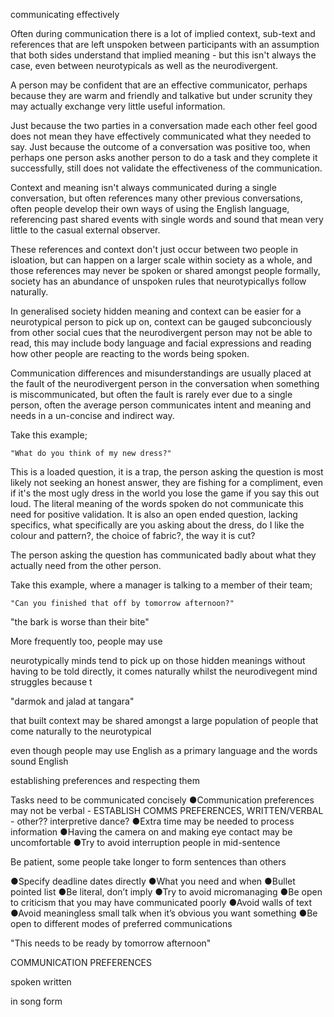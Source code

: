 communicating effectively

Often during communication there is a lot of implied context, sub-text and references that are left unspoken between participants with an assumption that both sides understand that implied meaning - but this isn't always the case, even between neurotypicals as well as the neurodivergent.

A person may be confident that are an effective communicator, perhaps because they are warm and friendly and talkative but under scrunity they may actually exchange very little useful information.  

Just because the two parties in a conversation made each other feel good does not mean they have effectively communicated what they needed to say.  Just because the outcome of a conversation was positive too, when perhaps one person asks another person to do a task and they complete it successfully, still does not validate the effectiveness of the communication.

Context and meaning isn't always communicated during a single conversation, but often references many other previous conversations, often people develop their own ways of using the English language, referencing past shared events with single words and sound that mean very little to the casual external observer.   

These references and context don't just occur between two people in isloation, but can happen on a larger scale within society as a whole, and those references may never be spoken or shared amongst people formally, society has an abundance of unspoken rules that neurotypicallys follow naturally.

In generalised society hidden meaning and context can be easier for a neurotypical person to pick up on, context can be gauged subconciously from other social cues that the neurodivergent person may not be able to read, this may include body language and facial expressions and reading how other people are reacting to the words being spoken.


Communication differences and misunderstandings are usually placed at the fault of the neurodivergent person in the conversation when something is miscommunicated, but often the fault is rarely ever due to a single person, often the average person communicates intent and meaning and needs in a un-concise and indirect way.

Take this example;

```
"What do you think of my new dress?"
```

This is a loaded question, it is a trap, the person asking the question is most likely not seeking an honest answer, they are fishing for a compliment, even if it's the most ugly dress in the world you lose the game if you say this out loud.  The literal meaning of the words spoken do not communicate this need for positive validation.  It is also an open ended question, lacking specifics, what specifically are you asking about the dress, do I like the colour and pattern?, the choice of fabric?, the way it is cut? 

The person asking the question has communicated badly about what they actually need from the other person.

Take this example, where a manager is talking to a member of their team;

```
"Can you finished that off by tomorrow afternoon?"
```





"the bark is worse than their bite"







More frequently too, people may use 


neurotypically minds tend to pick up on those hidden meanings without having to be told directly, it comes naturally whilst the neurodivegent mind struggles because t




"darmok and jalad at tangara"


that built context may be shared amongst a large population of people that come naturally to the neurotypical


even though people may use English as a primary language and the words sound English

establishing preferences and respecting them

Tasks need to be communicated concisely
●Communication preferences may not be verbal - ESTABLISH COMMS PREFERENCES, WRITTEN/VERBAL - other?? interpretive dance?
●Extra time may be needed to process information
●Having the camera on and making eye contact may be uncomfortable
●Try to avoid interruption people in mid-sentence


Be patient, some people take longer to form sentences than others



●Specify deadline dates directly
●What you need and when
●Bullet pointed list
●Be literal, don’t imply
●Try to avoid micromanaging
●Be open to criticism that you may have communicated poorly
●Avoid walls of text
●Avoid meaningless small talk when it’s obvious you want something
●Be open to different modes of preferred communications

"This needs to be ready by tomorrow afternoon"


COMMUNICATION PREFERENCES

spoken
written

in song form